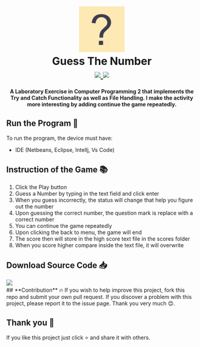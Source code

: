 <h1 align="center">
    <img src="logo_icon.jpg" width="120">
    <br>
    <b>Guess The Number</b>
    <br>
    <a href="https://code.visualstudio.com/" target="_blank">
        <img src="https://img.shields.io/badge/Download-VS%20-Orange?style=flat-square">
    </a>
    <a href="https://www.jetbrains.com/idea/" target="_blank">
        <img src="https://img.shields.io/badge/Download-Idea%20-Orange?style=flat-square">
    </a>
   
</h1>

<h4 align = "center">
A Laboratory Exercise in Computer Programming 2 that implements the Try and Catch Functionality as well as File Handling. I make the activity more interesting by adding continue the game repeatedly.
</h4>

## **Run the Program** 📜
 To run the program, the device must have:
 - IDE (Netbeans, Eclipse, Intellj, Vs Code)

## **Instruction of the Game** 📚
1. Click the Play button
2. Guess a Number by typing in the text field and click enter
3. When you guess incorrectly, the status will change that help you figure out the number
4. Upon guessing the correct number, the question mark is replace with a correct number
5. You can continue the game repeatedly
6. Upon clicking the back to menu, the game will end
7. The score then will store in the high score text file in the scores folder
8. When you score higher compare inside the text file, it will overwrite

## **Download Source Code** 📥
<div>
    <a href="https://code.visualstudio.com/" target="_blank">
        <img src="https://img.shields.io/badge/Download-VS%20-Orange?style=flat-square">
    </a>
</div>
## **Contribution** 🔥
If you wish to help improve this project, fork this repo and submit your own pull request. If you discover a problem with this project, please report it to the issue page. Thank you very much   😊.

## **Thank you** 💖
If you like this project just click ⭐ and share it with others.

